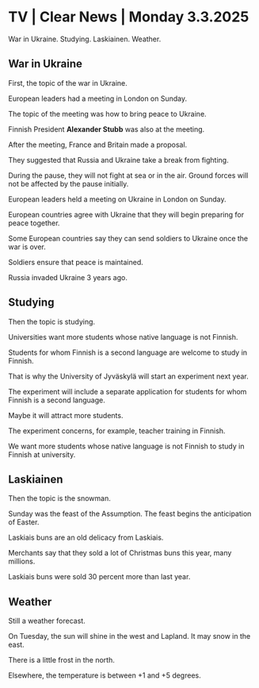 # TV \| Clear News \| Monday 3.3.2025

War in Ukraine. Studying. Laskiainen. Weather.

## War in Ukraine

First, the topic of the war in Ukraine.

European leaders had a meeting in London on Sunday.

The topic of the meeting was how to bring peace to Ukraine.

Finnish President **Alexander Stubb** was also at the meeting.

After the meeting, France and Britain made a proposal.

They suggested that Russia and Ukraine take a break from fighting.

During the pause, they will not fight at sea or in the air. Ground forces will not be affected by the pause initially.

European leaders held a meeting on Ukraine in London on Sunday.

European countries agree with Ukraine that they will begin preparing for peace together.

Some European countries say they can send soldiers to Ukraine once the war is over.

Soldiers ensure that peace is maintained.

Russia invaded Ukraine 3 years ago.

## Studying

Then the topic is studying.

Universities want more students whose native language is not Finnish.

Students for whom Finnish is a second language are welcome to study in Finnish.

That is why the University of Jyväskylä will start an experiment next year.

The experiment will include a separate application for students for whom Finnish is a second language.

Maybe it will attract more students.

The experiment concerns, for example, teacher training in Finnish.

We want more students whose native language is not Finnish to study in Finnish at university.

## Laskiainen

Then the topic is the snowman.

Sunday was the feast of the Assumption. The feast begins the anticipation of Easter.

Laskiais buns are an old delicacy from Laskiais.

Merchants say that they sold a lot of Christmas buns this year, many millions.

Laskiais buns were sold 30 percent more than last year.

## Weather

Still a weather forecast.

On Tuesday, the sun will shine in the west and Lapland. It may snow in the east.

There is a little frost in the north.

Elsewhere, the temperature is between +1 and +5 degrees.
